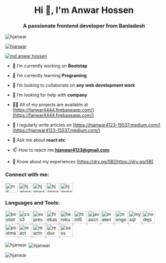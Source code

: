 <h1 align="center">Hi 👋, I'm Anwar Hossen</h1>
<h3 align="center">A passionate frontend developer from Banladesh</h3>

<p align="left"> <img src="https://komarev.com/ghpvc/?username=hjanwar&label=Profile%20views&color=0e75b6&style=flat" alt="hjanwar" /> </p>

<p align="left"> <a href="https://github.com/ryo-ma/github-profile-trophy"><img src="https://github-profile-trophy.vercel.app/?username=hjanwar" alt="hjanwar" /></a> </p>

<p align="left"> <a href="https://twitter.com/md anwar hossen" target="blank"><img src="https://img.shields.io/twitter/follow/md anwar hossen?logo=twitter&style=for-the-badge" alt="md anwar hossen" /></a> </p>

- 🔭 I’m currently working on **Bootstap**

- 🌱 I’m currently learning **Programing**

- 👯 I’m looking to collaborate on **any web development work**

- 🤝 I’m looking for help with **company**

- 👨‍💻 All of my projects are available at [https://fanwar4444.firebaseapp.com/](https://fanwar4444.firebaseapp.com/)

- 📝 I regularly write articles on [https://hjanwar4123-15537.medium.com/](https://hjanwar4123-15537.medium.com/)

- 💬 Ask me about **react etc**

- 📫 How to reach me **hjanwar4123@gmail.com**

- 📄 Know about my experiences [https://dry.gg/5B](https://dry.gg/5B)

<h3 align="left">Connect with me:</h3>
<p align="left">
<a href="https://twitter.com/md anwar hossen" target="blank"><img align="center" src="https://cdn.jsdelivr.net/npm/simple-icons@3.0.1/icons/twitter.svg" alt="md anwar hossen" height="30" width="40" /></a>
<a href="https://linkedin.com/in/hj anwar" target="blank"><img align="center" src="https://cdn.jsdelivr.net/npm/simple-icons@3.0.1/icons/linkedin.svg" alt="hj anwar" height="30" width="40" /></a>
<a href="https://fb.com/hj anwar" target="blank"><img align="center" src="https://cdn.jsdelivr.net/npm/simple-icons@3.0.1/icons/facebook.svg" alt="hj anwar" height="30" width="40" /></a>
<a href="https://instagram.com/hj anwar" target="blank"><img align="center" src="https://cdn.jsdelivr.net/npm/simple-icons@3.0.1/icons/instagram.svg" alt="hj anwar" height="30" width="40" /></a>
<a href="https://www.hackerrank.com/hj anwar" target="blank"><img align="center" src="https://cdn.jsdelivr.net/npm/simple-icons@3.0.1/icons/hackerrank.svg" alt="hj anwar" height="30" width="40" /></a>
</p>

<h3 align="left">Languages and Tools:</h3>
<p align="left"> <a href="https://getbootstrap.com" target="_blank"> <img src="https://devicons.github.io/devicon/devicon.git/icons/bootstrap/bootstrap-plain.svg" alt="bootstrap" width="40" height="40"/> </a> <a href="https://www.w3schools.com/css/" target="_blank"> <img src="https://devicons.github.io/devicon/devicon.git/icons/css3/css3-original-wordmark.svg" alt="css3" width="40" height="40"/> </a> <a href="https://expressjs.com" target="_blank"> <img src="https://devicons.github.io/devicon/devicon.git/icons/express/express-original-wordmark.svg" alt="express" width="40" height="40"/> </a> <a href="https://firebase.google.com/" target="_blank"> <img src="https://www.vectorlogo.zone/logos/firebase/firebase-icon.svg" alt="firebase" width="40" height="40"/> </a> <a href="https://heroku.com" target="_blank"> <img src="https://www.vectorlogo.zone/logos/heroku/heroku-icon.svg" alt="heroku" width="40" height="40"/> </a> <a href="https://www.w3.org/html/" target="_blank"> <img src="https://devicons.github.io/devicon/devicon.git/icons/html5/html5-original-wordmark.svg" alt="html5" width="40" height="40"/> </a> <a href="https://developer.mozilla.org/en-US/docs/Web/JavaScript" target="_blank"> <img src="https://devicons.github.io/devicon/devicon.git/icons/javascript/javascript-original.svg" alt="javascript" width="40" height="40"/> </a> <a href="https://materializecss.com/" target="_blank"> <img src="https://raw.githubusercontent.com/prplx/svg-logos/5585531d45d294869c4eaab4d7cf2e9c167710a9/svg/materialize.svg" alt="materialize" width="40" height="40"/> </a> <a href="https://www.mongodb.com/" target="_blank"> <img src="https://devicons.github.io/devicon/devicon.git/icons/mongodb/mongodb-original-wordmark.svg" alt="mongodb" width="40" height="40"/> </a> <a href="https://www.mysql.com/" target="_blank"> <img src="https://devicons.github.io/devicon/devicon.git/icons/mysql/mysql-original-wordmark.svg" alt="mysql" width="40" height="40"/> </a> <a href="https://nodejs.org" target="_blank"> <img src="https://devicons.github.io/devicon/devicon.git/icons/nodejs/nodejs-original-wordmark.svg" alt="nodejs" width="40" height="40"/> </a> <a href="https://postman.com" target="_blank"> <img src="https://www.vectorlogo.zone/logos/getpostman/getpostman-icon.svg" alt="postman" width="40" height="40"/> </a> <a href="https://reactjs.org/" target="_blank"> <img src="https://devicons.github.io/devicon/devicon.git/icons/react/react-original-wordmark.svg" alt="react" width="40" height="40"/> </a> <a href="https://reactnative.dev/" target="_blank"> <img src="https://reactnative.dev/img/header_logo.svg" alt="reactnative" width="40" height="40"/> </a> <a href="https://redux.js.org" target="_blank"> <img src="https://devicons.github.io/devicon/devicon.git/icons/redux/redux-original.svg" alt="redux" width="40" height="40"/> </a> <a href="https://sass-lang.com" target="_blank"> <img src="https://devicons.github.io/devicon/devicon.git/icons/sass/sass-original.svg" alt="sass" width="40" height="40"/> </a> </p>

<p><img align="left" src="https://github-readme-stats.vercel.app/api/top-langs?username=hjanwar&show_icons=true&locale=en&layout=compact" alt="hjanwar" /></p>

<p>&nbsp;<img align="center" src="https://github-readme-stats.vercel.app/api?username=hjanwar&show_icons=true&locale=en" alt="hjanwar" /></p>

<p><img align="center" src="https://github-readme-streak-stats.herokuapp.com/?user=hjanwar&" alt="hjanwar" /></p>

